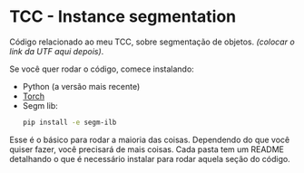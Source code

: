 # TCC - Instance segmentation

Código relacionado ao meu TCC, sobre segmentação de objetos. _(colocar o link da UTF aqui depois)_.

Se você quer rodar o código, comece instalando:
* Python (a versão mais recente)
* [Torch](https://pytorch.org/get-started/locally/)
* Segm lib:
	```bash
	pip install -e segm-ilb
	```

Esse é o básico para rodar a maioria das coisas. Dependendo do que você quiser fazer, você precisará de mais coisas. Cada pasta tem um README detalhando o que é necessário instalar para rodar aquela seção do código.
